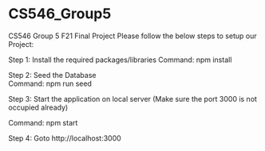 # CS546_Group5
CS546 Group 5 F21 Final Project
Please follow the below steps to setup our Project: 

Step 1: Install the required packages/libraries
Command: 
npm install

Step 2: Seed the Database	  
Command: 
npm run seed

Step 3: Start the application on local server 
(Make sure the port 3000 is not occupied already)

Command: 
npm start

Step 4: Goto http://localhost:3000 
